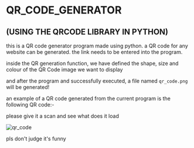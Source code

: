 # QR_CODE_GENERATOR
## (USING THE QRCODE LIBRARY IN PYTHON)

this is a QR code generator program made using python. a QR code for any website can be generated.
the link needs to be entered into the program.

inside the QR generation function, we have defined the shape, size and colour of the QR Code image we want to display

and after the program and successfully executed, a file named `qr_code.png` will be generated!


an example of a QR code generated from the current program is the following QR code:-

please give it a scan and see what does it load

![qr_code](https://github.com/aakarsh27/QR-Code-generator/assets/71917139/160ecb64-a798-45c4-b3aa-2e5163744a5a)

pls don't judge it's funny